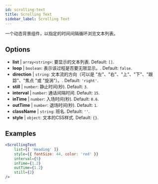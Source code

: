 ```yaml
---
id: scrolling-text
title: Scrolling Text
sidebar_label: Scrolling Text
---
```


一个动态背景组件，以指定的时间间隔循环浏览文本列表。

## Options

* __list__ | `array<string>`: 要显示的文本列表. Default: `[]`.
* __loop__ | `boolean`: 表示该过程是否要无限显示。. Default: `false`.
* __direction__ | `string`: 文本流的方向（可以是 "左"、"右"、"上"、"下"、"跟踪"、"焦点 "或 "旋涡"）。. Default: `'right'`.
* __still__ | `number`: 静止时间(秒). Default: `3`.
* __interval__ | `number`: 通话间隔时间. Default: `15`.
* __inTime__ | `number`: 入场时间(秒). Default: `0.6`.
* __outTime__ | `number`: 退场时间(秒). Default: `1`.
* __className__ | `string`: 班名. Default: `''`.
* __style__ | `object`: 文本的CSS样式. Default: `{}`.


## Examples

```jsx live
<ScrollingText
    list={[ 'Heading' ]}
    style={{ fontSize: 44, color: 'red' }}
    interval={5}
    inTime={1.2}
    outTime={1.2}
    still={2}
/>
```



